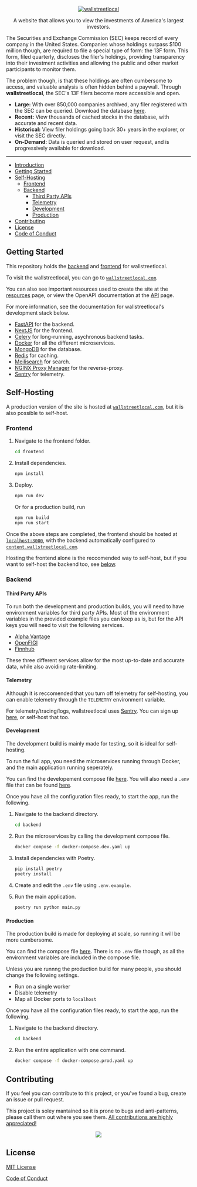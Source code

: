 <p align="center">
  <a href="https://wallstreetlocal.com" target="_blank">
    <picture>
      <img alt="wallstreetlocal" src="https://raw.githubusercontent.com/leftmove/wallstreetlocal/main/frontend/public/static/logo.png" style="max-width: 100%;">
    </picture>
  </a>
</p>

<p align="center">
  A website that allows you to view the investments of America's largest investors.
</p>

<!-- <h1 align="center" color="red">
  The site may be down currently due to excessive traffic.
</h1> -->

The Securities and Exchange Commission (SEC) keeps record of every company in the United States. Companies whose holdings surpass $100 million though, are required to file a special type of form: the 13F form. This form, filed quarterly, discloses the filer's holdings, providing transparency into their investment activities and allowing the public and other market participants to monitor them.

The problem though, is that these holdings are often cumbersome to access, and valuable analysis is often hidden behind a paywall. Through **wallstreetlocal**, the SEC's 13F filers become more accessible and open.

- **Large:** With over 850,000 companies archived, any filer registered with the SEC can be queried. Download the database [here](https://drive.google.com/file/d/1LT4xiFJkh6YlAPQDcov8YIKqcvevFlEE/view).
- **Recent:** View thousands of cached stocks in the database, with accurate and recent data.
- **Historical:** View filer holdings going back 30+ years in the explorer, or visit the SEC directly.
- **On-Demand:** Data is queried and stored on user request, and is progressively available for download.

---

- [Introduction](#introduction)
- [Getting Started](#getting-started)
- [Self-Hosting](#self-hosting)
  - [Frontend](#frontend)
  - [Backend](#backend)
    - [Third Party APIs](#third-party-apis)
    - [Telemetry](#telemetry)
    - [Development](#development)
    - [Production](#production)
- [Contributing](#contributing)
- [License](#license)
- [Code of Conduct](#code-of-conduct)

## Getting Started

This repository holds the [backend](./backend/) and [frontend](./frontend/) for wallstreetlocal.

To visit the wallstreetlocal, you can go to [`wallstreetlocal.com`](https://wallstreetlocal.com).

You can also see important resources used to create the site at the [resources](https://www.wallstreetlocal.com/about/resources) page, or view the OpenAPI documentation at the [API](https://content.wallstreetlocal.com/docs) page.

For more information, see the documentation for wallstreetlocal's development stack below.

- [FastAPI](https://fastapi.tiangolo.com/) for the backend.
- [NextJS](https://nextjs.org/) for the frontend.
- [Celery](https://docs.celeryq.dev/en/stable/getting-started/introduction.html) for long-running, asychronous backend tasks.
- [Docker](https://docs.docker.com/) for all the different microservices.
- [MongoDB](https://www.mongodb.com/docs/) for the database.
- [Redis](https://redis.io/) for caching.
- [Meilisearch](https://www.meilisearch.com/docs) for search.
- [NGINX Proxy Manager](https://nginxproxymanager.com/) for the reverse-proxy.
- [Sentry](https://sentry.io/) for telemetry.

## Self-Hosting

A production version of the site is hosted at [`wallstreetlocal.com`](https://wallstreetlocal.com), but it is also possible to self-host.

### Frontend

1. Navigate to the frontend folder.

   ```bash
   cd frontend
   ```

2. Install dependencies.

   ```bash
   npm install
   ```

3. Deploy.

   ```bash
   npm run dev
   ```

   Or for a production build, run

   ```bash
   npm run build
   npm run start
   ```

Once the above steps are completed, the frontend should be hosted at [`localhost:3000`](http://localhost:3000), with the backend automatically configured to [`content.wallstreetlocal.com`](https://content.wallstreetlocal.com).

Hosting the frontend alone is the reccomended way to self-host, but if you want to self-host the backend too, see [below](#backend).

### Backend

#### Third Party APIs

To run both the development and production builds, you will need to have environment variables for third party APIs. Most of the environment variables in the provided example files you can keep as is, but for the API keys you will need to visit the following services.

- [Alpha Vantage](https://www.alphavantage.co/)
- [OpenFIGI](https://www.openfigi.com/)
- [Finnhub](https://finnhub.io/)

These three different services allow for the most up-to-date and accurate data, while also avoiding rate-limiting.

#### Telemetry

Although it is reccomended that you turn off telemetry for self-hosting, you can enable telemetry through the `TELEMETRY` environment variable.

For telemetry/tracing/logs, wallstreetlocal uses [Sentry](https://sentry.io/). You can sign up [here](https://sentry.io/signup/), or self-host that too.

#### Development

The development build is mainly made for testing, so it is ideal for self-hosting.

To run the full app, you need the microservices running through Docker, and the main application running seperately.

You can find the developement compose file [here]("./backend/docker-compose.dev.yaml"). You will also need a `.env` file that can be found [here]("./backend/.env.example").

Once you have all the configuration files ready, to start the app, run the following.

1. Navigate to the backend directory.

   ```bash
   cd backend
   ```

2. Run the microservices by calling the development compose file.

   ```bash
   docker compose -f docker-compose.dev.yaml up
   ```

3. Install dependencies with Poetry.

   ```bash
   pip install poetry
   poetry install
   ```

4. Create and edit the `.env` file using `.env.example`.

5. Run the main application.

   ```bash
   poetry run python main.py
   ```

#### Production

The production build is made for deploying at scale, so running it will be more cumbersome.

You can find the compose file [here]("./backend/docker-compose.prod.yaml"). There is no `.env` file though, as all the environment variables are included in the compose file.

Unless you are runnng the production build for many people, you should change the following settings.

- Run on a single worker
- Disable telemetry
- Map all Docker ports to `localhost`

Once you have all the configuration files ready, to start the app, run the following.

1. Navigate to the backend directory.

   ```bash
   cd backend
   ```

2. Run the entire application with one command.

   ```bash
   docker compose -f docker-compose.prod.yaml up
   ```

## Contributing

If you feel you can contribute to this project, or you've found a bug, create an issue or pull request.

This project is soley mantained so it is prone to bugs and anti-patterns, please call them out where you see them. [All contributions are highly appreciated!](./CONTRIBUTING.md)

<div align="center">
  <img src="https://api.star-history.com/svg?repos=leftmove/wallstreetlocal,leftmove/pinestreetlocal&type=Date)](https://star-history.com/#leftmove/wallstreetlocal&leftmove/pinestreetlocal&Date" />
</div>

## License

[MIT License](./LICENSE)

[Code of Conduct](./CODE_OF_CONDUCT.MD)
